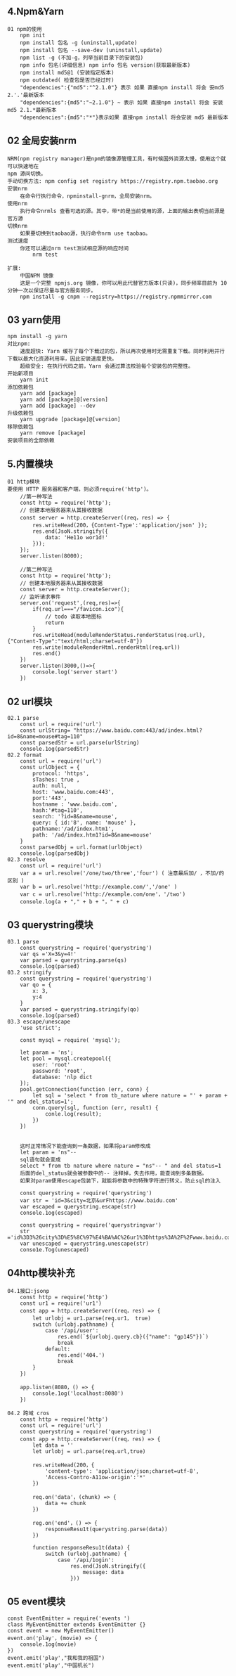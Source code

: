 ## 4.Npm&Yarn
    01 npm的使用
        npm init
        npm install 包名 -g (uninstall,update)
        npm install 包名 --save-dev (uninstall,update)
        npm list -g (不加-g，列举当前目录下的安装包)
        npm info 包名(详细信息) npm info 包名 version(获取最新版本)
        npm install md5@1 (安装指定版本)
        npm outdated( 检查包是否已经过时)
        "dependencies":{"md5":"^2.1.0"} 表示 如果 直接npm install 将会 安md5 2.'.'最新版本
        "dependencies":{md5":"~2.1.0"} ~ 表示 如果 直接npm install 将会 安装md5 2.1.*最新版本
        "dependencies":{md5":"*"}表示如果 直接npm install 将会安装 md5 最新版本


## 02 全局安装nrm
    NRM(npm registry manager)是npm的镜像源管理工具，有时候国外资源太慢，使用这个就可以快速地在
    npm 源间切换。  
    手动切换方法: npm config set registry https://registry.npm.taobao.org
    安装nrm
        在命令行执行命令，npminstall-gnrm，全局安装nrm。
    使用nrm
        执行命令nrmls 查看可选的源。其中，带*的是当前使用的源，上面的输出表明当前源是官方源
    切换nrm
        如果要切换到taobao源，执行命令nrm use taobao。
    测试速度
        你还可以通过nrm test测试相应源的响应时间
            nrm test

    扩展:
        中国NPM 镜像
        这是一个完整 npmjs.org 镜像，你可以用此代替官方版本(只读)，同步频率目前为 10分钟一次以保证尽量与官方服务同步。
        npm install -g cnpm --registry=https://registry.npmmirror.com

## 03 yarn使用
    npm install -g yarn
    对比npm:
        速度超快: Yarn 缓存了每个下载过的包，所以再次使用时无需重复下载。同时利用并行下载以最大化资源利用率，因此安装速度更快。
        超级安全: 在执行代码之前，Yarn 会通过算法校验每个安装包的完整性。
    开始新项目
        yarn init
    添加依赖包
        yarn add [package]
        yarn add [package]@[version]
        yarn add [package] --dev
    升级依赖包
        yarn upgrade [package]@[version]
    移除依赖包
        yarn remove [package]
    安装项目的全部依赖


## 5.内置模块
    01 http模块
    要使用 HTTP 服务器和客户端，则必须require('http')。
        //第一种写法
        const http = require('http');
        // 创建本地服务器来从其接收数据
        const server = http.createServer((req，res) => {
            res.writeHead(200，{Content-Type':'application/json' });
            res.end(JsoN.stringify({
                data: 'He11o wor1d!'
            }));
        });
        server.listen(8000);

        //第二种写法
        const http = require('http');
        // 创建本地服务器来从其接收数据
        const server = http.createServer();
        // 监听请求事件
        server.on('request',(req,res)=>{
            if(req.url==="/favicon.ico"){
                // todo 读取本地图标
                return
            }
            res.writeHead(moduleRenderStatus.renderStatus(req.url),{"Content-Type":"text/html;charset=utf-8"})
            res.write(moduleRenderHtml.renderHtml(req.url))
            res.end()
        })
        server.listen(3000,()=>{
            console.log('server start')
        })


## 02 url模块
    02.1 parse
        const url = require('url')
        const urlString= "https://www.baidu.com:443/ad/index.html?id=8&name=mouse#tag=110"
        const parsedStr = url.parse(urlString)
        console.1og(parsedStr)
    02.2 format
        const url = require('url')
        const urlObject = {
            protocol: 'https',
            sTashes: true ,
            auth: null,
            host: 'www.baidu.com:443',
            port:'443',
            hostname : 'www.baidu.com',
            hash:'#tag=110',
            search: '?id=8&name=mouse',
            query: { id:'8', name: 'mouse' },
            pathname:'/ad/index.htm1',
            path: '/ad/index.htm1?id=8&name=mouse'
        }
        const parsedObj = url.format(urlObject)
        console.log(parsedObj)
    02.3 resolve
        const url = require('url')
        var a = url.resolve('/one/two/three','four') ( 注意最后加/ ，不加/的区别 )
        var b = url.resolve('http://example.com/','/one' )
        var c = url.resolve('http://example.com/one'，'/two')
        console.log(a + "," + b + "，" + c)


## 03 querystring模块
    03.1 parse
        const querystring = require('querystring')
        var qs ='X=3&y=4!'
        var parsed = querystring.parse(qs)
        console.log(parsed)
    03.2 stringify
        const querystring = require('querystring')
        var qo = {
            x: 3,
            y:4
        }
        var parsed = querystring.stringify(qo)
        console.1og(parsed)
    03.3 escape/unescape
        'use strict';

        const mysql = require( 'mysql');

        let param = 'ns';
        let pool = mysql.createpool({
            user: 'root'
            password: 'root',
            database: 'nlp dict
        });
        pool.getConnection(function (err, conn) {
            let sql = 'select * from tb_nature where nature = "' + param + '" and del_status=1';
            conn.query(sgl, function (err, result) {
                conle.log(result);
            })
        })


        这时正常情况下能查询到一条数据，如果将param修改成
        let param = 'ns"-- 
        sql语句就会变成
        select * from tb nature where nature = "ns"-- " and del status=1
        后面的del_status就会被参数中的-- 注释掉，失去作用，能查询到多条数据。
        如果对param使用escape包装下，就能将参数中的特殊字符进行转义，防止sql的注入

        const querystring = require('querystring')
        var str = 'id=3&city=北京&urFhttps://www.baidu.com'
        var escaped = querystring.escape(str)
        console.1og(escaped)

        const querystring = require('querystringvar')
        str ='id%3D3%26city%3D%E5%8C%97%E4%BA%AC%26ur1%3Dhttps%3A%2F%2Fwww.baidu.com'
        var unescaped = querystring.unescape(str)
        conso1e.Tog(unescaped)


## 04http模块补充
    04.1接口:jsonp
        const http = require('http')
        const ur1 = require('ur1')
        const app = http.createServer((req，res) => {
            let urlobj = ur1.parse(req.ur1， true)
            switch (urlobj.pathname) {
                case '/api/user':
                    res.end(`${urlobj.query.cb}({"name": "gp145"})`)
                    break
                default:
                    res.end('404.')
                    break
            }
        })

        app.listen(8080，() => {
            console.1og('localhost:8080')
        })

    04.2 跨域 cros
        const http = require('http')
        const url = require('url')
        const querystring = require('querystring')
        const app = http.createServer((req，res) => {
            let data = ''
            let urlobj = url.parse(req.url,true)

            res.writeHead(200，{
                'content-type': 'application/json;charset=utf-8',
                'Access-Contro-A11ow-origin':'*'
            })

            req.on('data'，(chunk) => {
                data += chunk
            })

            reg.on('end'，() => {
                responseResu1t(querystring.parse(data))
            })

            function responseResu1t(data) {
                switch (urlobj.pathname) {
                    case '/api/1ogin':
                        res.end(JsoN.stringify({
                            message: data
                        }))


## 05 event模块
    const EventEmitter = require('events ')
    class MyEventEmitter extends EventEmitter {}
    const event = new MyEventEmitter()
    event.on('play'，(movie) => {
        console.1og(movie)
    })
    event.emit('play',"我和我的祖国")
    event.emit('play',"中国机长")